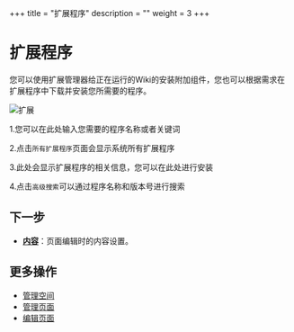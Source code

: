 ﻿+++
title = "扩展程序"
description = ""
weight = 3
+++

# 扩展程序
您可以使用扩展管理器给正在运行的Wiki的安装附加组件，您也可以根据需求在扩展程序中下载并安装您所需要的程序。

![扩展](/docs/user-guide/wiki/system-management/image/cj.png)

1.您可以在此处输入您需要的程序名称或者关键词

2.点击`所有扩展程序`页面会显示系统所有扩展程序

3.此处会显示扩展程序的相关信息，您可以在此处进行安装

4.点击`高级搜索`可以通过程序名称和版本号进行搜索


## 下一步
- [**内容**](../content)：页面编辑时的内容设置。

## 更多操作
- [管理空间](../../space/manage-space)
- [管理页面](../../page/manage-page)
- [编辑页面](../../page/edict-page)
